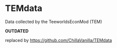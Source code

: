 # TEMdata
Data collected by the TeeworldsEconMod (TEM)

**OUTDATED**

replaced by https://github.com/ChillaVanilla/TEMdata

